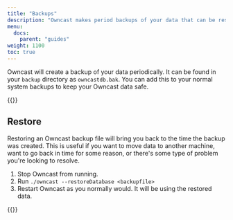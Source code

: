 ```yaml
---
title: "Backups"
description: "Owncast makes period backups of your data that can be restored."
menu:
  docs:
    parent: "guides"
weight: 1100
toc: true
---
```


Owncast will create a backup of your data periodically. It can be found in your `backup` directory as `owncastdb.bak`. You can add this to your normal system backups to keep your Owncast data safe.

{{<versionsupport feature="Data backup" version="0.0.6">}}

## Restore

Restoring an Owncast backup file will bring you back to the time the backup was created. This is useful if you want to move data to another machine, want to go back in time for some reason, or there's some type of problem you're looking to resolve.

1. Stop Owncast from running.
1. Run `./owncast --restoreDatabase <backupfile>`
1. Restart Owncast as you normally would. It will be using the restored data.

{{<versionsupport feature="Data restore" version="0.0.6">}}
